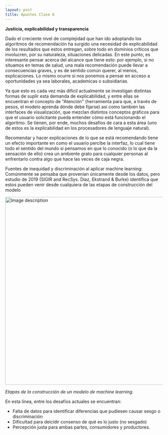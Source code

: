 ```yaml
---
layout: post
title: Apuntes Clase 6
---
```


**Justicia, explicabilidad y transparencia**

Dado el creciente nivel de complejidad que han ido adoptando los algoritmos de recomendación ha surgido una necesidad de explicabilidad de los resultados que estos entregan, sobre todo en dominios críticos que involucren, por su naturaleza, situaciones delicadas. En este punto, es interesante pensar acerca del alcance que tiene esto: por ejemplo, si no situamos en temas de salud, una mala recomendación puede llevar a consecuencias graves, y es de sentido común querer, al menos, explicaciones. Lo mismo ocurre si nos ponemos a pensar en acceso a oportunidades ya sea laborales, academicas o subsidiarias.

Ya que esto es cada vez más díficil actualmente se investigan distintas formas de suplir esta demanda de explicabilidad, y entre ellas se encuentran el concepto de "Atención" (herramienta para que, a través de pesos, el modelo aprenda dónde debe fijarse) así como también las interfaces de visualización, que mezclan distintos conceptos gráficos para que el usuario solicitante pueda entender cómo está funcionando el algoritmo. Se tienen, por ende, muchos desafíos de cara a esta área (uno de estos es la explicabilidad en los procesadores de lenguaje natural).


Recomendar y hacer explicaciones de lo que se está recomendando tiene un efecto importante en como el usuario percibe la interfaz, lo cual tiene todo el sentido del mundo si pensamos en que lo conocido (o lo que da la sensación de ello) crea un ambiente grato para cualquier personas al enfrentarlo contra algo que hace las veces de caja negra.

Fuentes de inequidad y discriminación al aplicar machine learning: Comúnmente se pensaba que provenian únicamente desde los datos, pero estudio de 2019 (SIGIR and RecSys. Diaz, Ekstrand & Burke) identifica que estos pueden venir desde cualquiera de las etapas de construcción del modelo


<img alt="Image description" src="https://user-images.githubusercontent.com/63074428/206024257-3370baac-ba07-490d-8931-4fafe107f20a.png" title="Etapas de construcción de modelo" width="600" />

*Etapas de la construcción de un modelo de machine learning.*


En esta línea, entre los desafíos actuales se encuentran:
- Falta de datos para identificar diferencias que pudiesen causar sesgo o discriminación
- Dificultad para deicidir consenso de qué es lo justo (no sesgado)
- Percepción justa para ambas partes, consumidores y productores.

